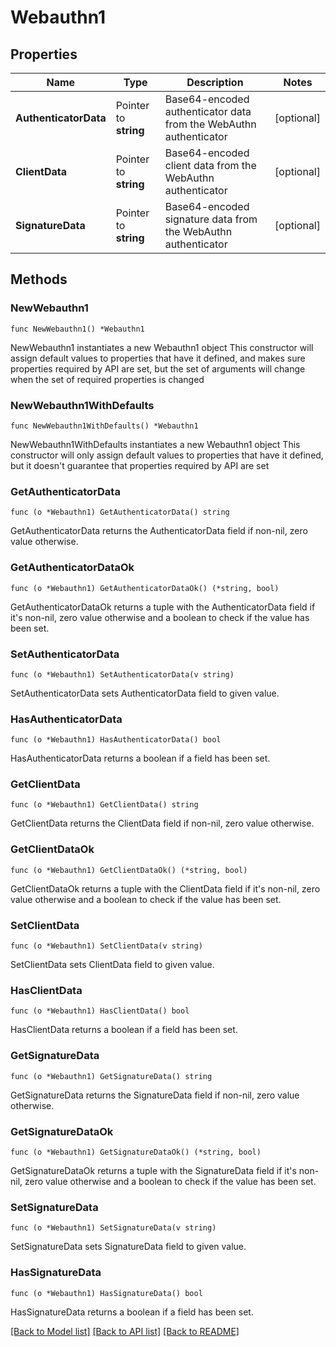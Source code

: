 # Webauthn1

## Properties

Name | Type | Description | Notes
------------ | ------------- | ------------- | -------------
**AuthenticatorData** | Pointer to **string** | Base64-encoded authenticator data from the WebAuthn authenticator | [optional] 
**ClientData** | Pointer to **string** | Base64-encoded client data from the WebAuthn authenticator | [optional] 
**SignatureData** | Pointer to **string** | Base64-encoded signature data from the WebAuthn authenticator | [optional] 

## Methods

### NewWebauthn1

`func NewWebauthn1() *Webauthn1`

NewWebauthn1 instantiates a new Webauthn1 object
This constructor will assign default values to properties that have it defined,
and makes sure properties required by API are set, but the set of arguments
will change when the set of required properties is changed

### NewWebauthn1WithDefaults

`func NewWebauthn1WithDefaults() *Webauthn1`

NewWebauthn1WithDefaults instantiates a new Webauthn1 object
This constructor will only assign default values to properties that have it defined,
but it doesn't guarantee that properties required by API are set

### GetAuthenticatorData

`func (o *Webauthn1) GetAuthenticatorData() string`

GetAuthenticatorData returns the AuthenticatorData field if non-nil, zero value otherwise.

### GetAuthenticatorDataOk

`func (o *Webauthn1) GetAuthenticatorDataOk() (*string, bool)`

GetAuthenticatorDataOk returns a tuple with the AuthenticatorData field if it's non-nil, zero value otherwise
and a boolean to check if the value has been set.

### SetAuthenticatorData

`func (o *Webauthn1) SetAuthenticatorData(v string)`

SetAuthenticatorData sets AuthenticatorData field to given value.

### HasAuthenticatorData

`func (o *Webauthn1) HasAuthenticatorData() bool`

HasAuthenticatorData returns a boolean if a field has been set.

### GetClientData

`func (o *Webauthn1) GetClientData() string`

GetClientData returns the ClientData field if non-nil, zero value otherwise.

### GetClientDataOk

`func (o *Webauthn1) GetClientDataOk() (*string, bool)`

GetClientDataOk returns a tuple with the ClientData field if it's non-nil, zero value otherwise
and a boolean to check if the value has been set.

### SetClientData

`func (o *Webauthn1) SetClientData(v string)`

SetClientData sets ClientData field to given value.

### HasClientData

`func (o *Webauthn1) HasClientData() bool`

HasClientData returns a boolean if a field has been set.

### GetSignatureData

`func (o *Webauthn1) GetSignatureData() string`

GetSignatureData returns the SignatureData field if non-nil, zero value otherwise.

### GetSignatureDataOk

`func (o *Webauthn1) GetSignatureDataOk() (*string, bool)`

GetSignatureDataOk returns a tuple with the SignatureData field if it's non-nil, zero value otherwise
and a boolean to check if the value has been set.

### SetSignatureData

`func (o *Webauthn1) SetSignatureData(v string)`

SetSignatureData sets SignatureData field to given value.

### HasSignatureData

`func (o *Webauthn1) HasSignatureData() bool`

HasSignatureData returns a boolean if a field has been set.


[[Back to Model list]](../README.md#documentation-for-models) [[Back to API list]](../README.md#documentation-for-api-endpoints) [[Back to README]](../README.md)



